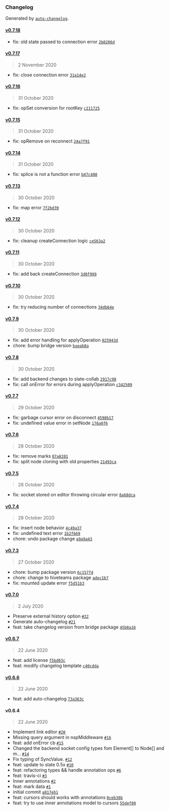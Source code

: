 ### Changelog

Generated by [`auto-changelog`](https://github.com/CookPete/auto-changelog).

#### [v0.7.18](https://github.com/hiveteams/slate-collaborative/compare/v0.7.17...v0.7.18)

- fix: old state passed to connection error [`2b8206d`](https://github.com/hiveteams/slate-collaborative/commit/2b8206d1c574ec82b3d1687515d1e4db8652573b)

#### [v0.7.17](https://github.com/hiveteams/slate-collaborative/compare/v0.7.16...v0.7.17)

> 2 November 2020

- fix: close connection error [`31a14e2`](https://github.com/hiveteams/slate-collaborative/commit/31a14e2a3519ea3076071a4d8fdfd48b26bb3d34)

#### [v0.7.16](https://github.com/hiveteams/slate-collaborative/compare/v0.7.15...v0.7.16)

> 31 October 2020

- fix: opSet conversion for rootKey [`c211725`](https://github.com/hiveteams/slate-collaborative/commit/c21172517aaa77818f593a1a3d11236ed88c8e96)

#### [v0.7.15](https://github.com/hiveteams/slate-collaborative/compare/v0.7.14...v0.7.15)

> 31 October 2020

- fix: opRemove on reconnect [`24a7f91`](https://github.com/hiveteams/slate-collaborative/commit/24a7f917fe83453264612e9275d9ae611959596c)

#### [v0.7.14](https://github.com/hiveteams/slate-collaborative/compare/v0.7.13...v0.7.14)

> 31 October 2020

- fix: splice is not a function error [`b47c408`](https://github.com/hiveteams/slate-collaborative/commit/b47c4089197fe6cbae8de3abe55ecb89e3068c5a)

#### [v0.7.13](https://github.com/hiveteams/slate-collaborative/compare/v0.7.12...v0.7.13)

> 30 October 2020

- fix: map error [`7f2bd39`](https://github.com/hiveteams/slate-collaborative/commit/7f2bd394028c242af7d30d2a59da1e1e3a256997)

#### [v0.7.12](https://github.com/hiveteams/slate-collaborative/compare/v0.7.11...v0.7.12)

> 30 October 2020

- fix: cleanup createConnection logic [`ce563a2`](https://github.com/hiveteams/slate-collaborative/commit/ce563a2514afd19f4c12e7d721e0b8f85fdded8e)

#### [v0.7.11](https://github.com/hiveteams/slate-collaborative/compare/v0.7.10...v0.7.11)

> 30 October 2020

- fix: add back createConnection [`3d8f999`](https://github.com/hiveteams/slate-collaborative/commit/3d8f999872d78f335c3ee578d65812689be5ffda)

#### [v0.7.10](https://github.com/hiveteams/slate-collaborative/compare/v0.7.9...v0.7.10)

> 30 October 2020

- fix: try reducing number of connections [`34db64e`](https://github.com/hiveteams/slate-collaborative/commit/34db64edafb06e4b381885dac50fd61915b5f442)

#### [v0.7.9](https://github.com/hiveteams/slate-collaborative/compare/v0.7.8...v0.7.9)

> 30 October 2020

- fix: add error handling for applyOperation [`025943d`](https://github.com/hiveteams/slate-collaborative/commit/025943de4e60e820619ec7bf76d97e757270d670)
- chore: bump bridge version [`baeab8a`](https://github.com/hiveteams/slate-collaborative/commit/baeab8a74c72481978fc1d2021ef1fb903060a80)

#### [v0.7.8](https://github.com/hiveteams/slate-collaborative/compare/v0.7.7...v0.7.8)

> 30 October 2020

- fix: add backend changes to slate-collab [`2917c98`](https://github.com/hiveteams/slate-collaborative/commit/2917c980100c983014035aa4a4ed47ea07c70a01)
- fix: call onError for errors during applyOperation [`c342509`](https://github.com/hiveteams/slate-collaborative/commit/c3425096e2a8c656c25c4dfacb1f3a25a37b611d)

#### [v0.7.7](https://github.com/hiveteams/slate-collaborative/compare/v0.7.6...v0.7.7)

> 29 October 2020

- fix: garbage cursor error on disconnect [`4598b17`](https://github.com/hiveteams/slate-collaborative/commit/4598b1758a7547414bac8cca4d44c005d0c4c01f)
- fix: undefined value error in setNode [`176a0f6`](https://github.com/hiveteams/slate-collaborative/commit/176a0f650d214108e9705f315824b9229818570f)

#### [v0.7.6](https://github.com/hiveteams/slate-collaborative/compare/v0.7.5...v0.7.6)

> 28 October 2020

- fix: remove marks [`07a8201`](https://github.com/hiveteams/slate-collaborative/commit/07a82012151442594b81d01dd90a25036c8bceeb)
- fix: split node cloning with old properties [`21493ca`](https://github.com/hiveteams/slate-collaborative/commit/21493ca2388656be638e2966863375d214f288bc)

#### [v0.7.5](https://github.com/hiveteams/slate-collaborative/compare/v0.7.4...v0.7.5)

> 28 October 2020

- fix: socket stored on editor throwing circular error [`8a68dca`](https://github.com/hiveteams/slate-collaborative/commit/8a68dcabae0233cbeb0d25853a1ddbf3f40afcc5)

#### [v0.7.4](https://github.com/hiveteams/slate-collaborative/compare/v0.7.3...v0.7.4)

> 28 October 2020

- fix: insert node behavior [`4c49a37`](https://github.com/hiveteams/slate-collaborative/commit/4c49a37fdb3797cab3b2b0210ef14ee676b51ceb)
- fix: undefined text error [`1b2f669`](https://github.com/hiveteams/slate-collaborative/commit/1b2f6693ee9f0c7f9cef7653e186a0dffa163857)
- chore: undo package change [`a9a9a43`](https://github.com/hiveteams/slate-collaborative/commit/a9a9a4316cc8a5db87cf80b5f5a782c853969d01)

#### [v0.7.3](https://github.com/hiveteams/slate-collaborative/compare/v0.7.0...v0.7.3)

> 27 October 2020

- chore: bump package version [`6c157f4`](https://github.com/hiveteams/slate-collaborative/commit/6c157f43ced89a57bd982dd11f17d11eb7b18f20)
- chore: change to hiveteams package [`adec1b7`](https://github.com/hiveteams/slate-collaborative/commit/adec1b719bd05b2f07a59fe8242a3dbfff1e0689)
- fix: mounted update error [`f5d51b3`](https://github.com/hiveteams/slate-collaborative/commit/f5d51b3444a0c205b4bf08fb3609758c18f34831)

#### [v0.7.0](https://github.com/hiveteams/slate-collaborative/compare/v0.6.7...v0.7.0)

> 2 July 2020

- Preserve external history option [`#22`](https://github.com/hiveteams/slate-collaborative/pull/22)
- Generate auto-changelog [`#21`](https://github.com/hiveteams/slate-collaborative/pull/21)
- feat: take changelog version from bridge package [`45b8a16`](https://github.com/hiveteams/slate-collaborative/commit/45b8a16ef57e582a617c7f6284de697a90e16030)

#### [v0.6.7](https://github.com/hiveteams/slate-collaborative/compare/v0.6.6...v0.6.7)

> 22 June 2020

- feat: add license [`f5bd03c`](https://github.com/hiveteams/slate-collaborative/commit/f5bd03cf27a1c620c69e6823b433963aea84610e)
- feat: modify changelog template [`c40cdda`](https://github.com/hiveteams/slate-collaborative/commit/c40cdda45d478b733f195058ef7b239bbb476aeb)

#### [v0.6.6](https://github.com/hiveteams/slate-collaborative/compare/v0.6.4...v0.6.6)

> 22 June 2020

- feat: add auto-changelog [`73a363c`](https://github.com/hiveteams/slate-collaborative/commit/73a363c8b3c0839046c255774580143eee6e1ee8)

#### v0.6.4

> 22 June 2020

- Implement link editor [`#20`](https://github.com/hiveteams/slate-collaborative/pull/20)
- Missing query argument in nspMiddleware [`#16`](https://github.com/hiveteams/slate-collaborative/pull/16)
- feat: add onError cb [`#15`](https://github.com/hiveteams/slate-collaborative/pull/15)
- Changed the backend socket config types fom Element[] to Node[] and m… [`#14`](https://github.com/hiveteams/slate-collaborative/pull/14)
- Fix typing of SyncValue. [`#12`](https://github.com/hiveteams/slate-collaborative/pull/12)
- feat: update to slate 0.5x [`#10`](https://github.com/hiveteams/slate-collaborative/pull/10)
- feat: refactoring types && handle annotation ops [`#6`](https://github.com/hiveteams/slate-collaborative/pull/6)
- feat: travis-ci [`#3`](https://github.com/hiveteams/slate-collaborative/pull/3)
- Inner annotations [`#2`](https://github.com/hiveteams/slate-collaborative/pull/2)
- feat: mark data [`#1`](https://github.com/hiveteams/slate-collaborative/pull/1)
- initial commit [`a817eb1`](https://github.com/hiveteams/slate-collaborative/commit/a817eb1cebf296495099e67a7939e7a09f0e5b48)
- feat: cursors should works with annotations [`0ceb38b`](https://github.com/hiveteams/slate-collaborative/commit/0ceb38bbfd26d90e2b712ea450badbdb8b5c7b52)
- feat: try to use inner annotations model to cursors [`55def80`](https://github.com/hiveteams/slate-collaborative/commit/55def80703584964234b6fe8c5a73a3c2f05352f)
